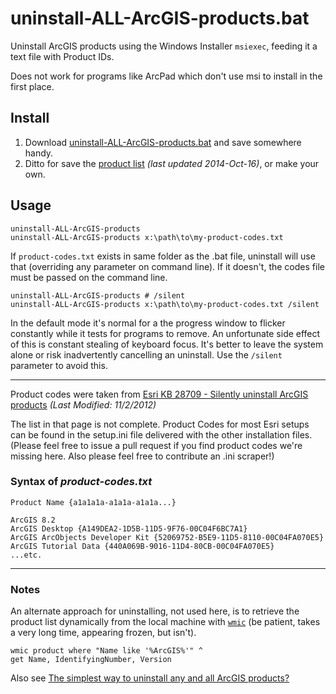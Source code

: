 # uninstall-ALL-ArcGIS-products.bat

Uninstall ArcGIS products using the Windows Installer `msiexec`, feeding it a text file with Product IDs.

Does not work for programs like ArcPad which don't use msi to install in the first place.  

## Install
1. Download [uninstall-ALL-ArcGIS-products.bat](https://github.com/maphew/arcplus/blob/master/SysAdmin/uninstall-ALL-ArcGIS-products.bat) and save somewhere handy. 
2. Ditto for save the [product list](https://github.com/maphew/arcplus/blob/master/SysAdmin/product-codes.txt) *(last updated 2014-Oct-16)*, or make your own.


## Usage  
    uninstall-ALL-ArcGIS-products    
    uninstall-ALL-ArcGIS-products x:\path\to\my-product-codes.txt
    
If `product-codes.txt` exists in same folder as the .bat file, uninstall will use that (overriding any parameter on command line). If it doesn't, the codes file must be passed on the command line.

    uninstall-ALL-ArcGIS-products # /silent
    uninstall-ALL-ArcGIS-products x:\path\to\my-product-codes.txt /silent

In the default mode it's normal for a the progress window to flicker constantly while it tests for programs to remove. An unfortunate side effect of this is constant stealing of keyboard focus. It's better to leave the system alone or risk inadvertently cancelling an uninstall. Use the `/silent` parameter to avoid this.


---------
Product codes were taken from [Esri KB 28709 - Silently uninstall ArcGIS products](http://support.esri.com/en/knowledgebase/techarticles/detail/28709) *(Last Modified: 11/2/2012)*

The list in that page is not complete. Product Codes for most Esri setups can be found in the setup.ini file delivered with the other installation files. (Please feel free to issue a pull request if you find product codes we're missing here. Also please feel free to contribute an .ini scraper!)

### Syntax of *product-codes.txt*

    Product Name {a1a1a1a-a1a1a-a1a1a...}
    
    ArcGIS 8.2
    ArcGIS Desktop {A149DEA2-1D5B-11D5-9F76-00C04F6BC7A1}
    ArcGIS ArcObjects Developer Kit {52069752-B5E9-11D5-8110-00C04FA070E5}
    ArcGIS Tutorial Data {440A069B-9016-11D4-80CB-00C04FA070E5}
    ...etc.
    

-----
### Notes

An alternate approach for uninstalling, not used here, is to retrieve the product list dynamically from the local machine with [`wmic`](http://technet.microsoft.com/en-us/library/bb742610.aspx) (be patient, takes a very long time, appearing frozen, but isn't).

	wmic product where "Name like '%ArcGIS%'" ^
	get Name, IdentifyingNumber, Version 


Also see [The simplest way to uninstall any and all ArcGIS products?](http://gis.stackexchange.com/questions/49290/the-simplest-way-to-uninstall-any-and-all-arcgis-products)